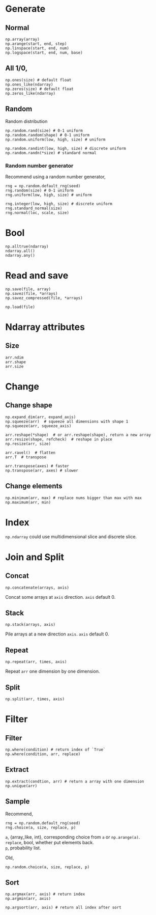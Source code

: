 # Generate
## Normal
```python3
np.array(array)
np.arange(start, end, step)
np.linspace(start, end, num)
np.logspace(start, end, num, base)
```

## All 1/0,
```python3
np.ones(size) # default float
np.ones_like(ndarray)
np.zeros(size) # default float
np.zeros_like(ndarray)
```

## Random
Random distribution
```python3
np.random.rand(size) # 0-1 uniform
np.random.random(shape) # 0-1 uniform
np.random.uniform(low, high, size) # uniform

np.random.randint(low, high, size) # discrete uniform
np.random.randn(*size) # standard normal
```

### Random number generator
Recommend using a random number generator,
```python3
rng = np.random.default_rng(seed)
rng.random(size) # 0-1 uniform
rng.uniform(low, high, size) # uniform

rng.integer(low, high, size) # discrete uniform
rng.standard_normal(size)
rng.normal(loc, scale, size)
```

# Bool
```python3
np.alltrue(ndarray)
ndarray.all()
ndarray.any()
```

# Read and save
```python3
np.save(file, array)
np.savez(file, *arrays)
np.savez_compressed(file, *arrays)

np.load(file)
```

# Ndarray attributes
## Size
```python3
arr.ndim
arr.shape
arr.size
```

# Change
## Change shape
```python3
np.expand_dim(arr, expand_axis)
np.squeeze(arr)  # squeeze all dimensions with shape 1
np.squeeze(arr, squeeze_axis)

arr.reshape(*shape)  # or arr.reshape(shape), return a new array
arr.resize(shape, refcheck)  # reshape in place
np.resize(arr, size)

arr.ravel()  # flatten
arr.T  # transpose

arr.transpose(axes) # faster
np.transpose(arr, axes) # slower
```

## Change elements
```python3
np.minimum(arr, max) # replace nums bigger than max with max
np.maximum(arr, min)
```

# Index
`np.ndarray` could use multidimensional slice and discrete slice.

# Join and Split
## Concat
```python3
np.concatenate(arrays, axis)
```
Concat some arrays at `axis` direction. `axis` default 0.

## Stack
```python3
np.stack(arrays, axis)
```
Pile arrays at a new direction `axis`. `axis` default 0.

## Repeat
```python3
np.repeat(arr, times, axis)
```
Repeat `arr` one dimension by one dimension.

## Split
```python3
np.split(arr, times, axis)
```

# Filter
## Filter
```python3
np.where(condition) # return index of `True`
np.where(condition, arr, replace)
```

## Extract
```python3
np.extract(condtion, arr) # return a array with one dimension
np.unique(arr)
```

## Sample
Recommend,
```python3
rng = np.random.default_rng(seed)
rng.choice(a, size, replace, p)
```
`a`, {array_like, int}, 
corresponding choice from `a` or `np.arange(a)`.\
`replace`, bool, whether put elements back.\
`p`, probability list.

Old,
```python3
np.random.choice(a, size, replace, p)
```

## Sort
```python3
np.argmax(arr, axis) # return index
np.argmin(arr, axis)

np.argsort(arr, axis) # return all index after sort
```

